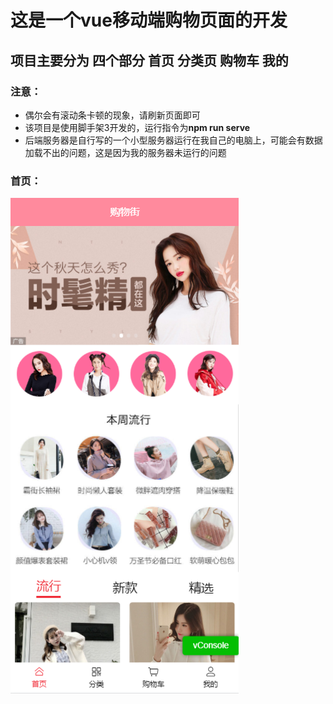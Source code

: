 
# 这是一个vue移动端购物页面的开发
## 项目主要分为 四个部分 首页 分类页 购物车 我的
### 注意： 
+ 偶尔会有滚动条卡顿的现象，请刷新页面即可
+ 该项目是使用脚手架3开发的，运行指令为**npm  run  serve**
+ 后端服务器是自行写的一个小型服务器运行在我自己的电脑上，可能会有数据加载不出的问题，这是因为我的服务器未运行的问题

### 首页：
![首页](https://github.com/sirfuao/imgages/blob/master/shouye.png)

